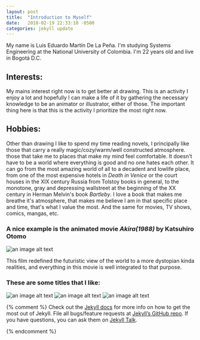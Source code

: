 ```yaml
---
layout: post
title:  "Introduction to Myself"
date:   2018-02-19 22:33:10 -0500
categories: jekyll update
---
```


My name is Luis Eduardo Martín De La Peña. I'm studying Systems Engineering at the National University of Colombia. I'm 22 years old and live in Bogotá D.C.

## Interests: ##

My mains interest right now is to get better at drawing. This is an activity I enjoy a lot and hopefully I can make a life of it by gathering the necessary knowledge to be an animator or illustrator, either of those. The important thing here is that this is the activity I prioritize the most right now.

## Hobbies:

Other than drawing I like to spend my time reading novels, I principally like those that carry a really magic/cozy/warm/well constructed atmosphere. those that take me to places that make my mind feel comfortable. It doesn't have to be a world where everything is good and no one hates each other. It can go from the most amazing world of all to a decadent and lowlife place, from one of the most expensive hotels in _Death in Venice_ or the court houses in the XIX century Russia from Tolstoy books in general, to the monotone, gray and depressing wallstreet at the beginning of the XX century in Herman Melvin's book _Bartleby_. I love a book that makes me breathe it's atmosphere, that makes me believe I am in that specific place and time, that's what I value the most. And the same for movies, TV shows, comics, mangas, etc.

### A nice example is the animated movie _Akira(1988)_ by Katsuhiro Otomo
![an image alt text](http://kurodragon.com/wp-content/uploads/2017/03/neo-tokyo-1024x576.jpeg "hey there")

This film redefined the futuristic view of the world to a more dystopian kinda realities, and everything in this movie is well integrated to that purpose.

### These are some titles that I like:

![an image alt text](https://i0.wp.com/lectorvirtual.com/wp-content/uploads/2013/08/white-nights.png?resize=275%2C370 "hey there")
![an image alt text](http://4.bp.blogspot.com/-RDGE9LNfQ8w/Ui2YxpRr4KI/AAAAAAAAI3M/Ww2bXwTh1X0/s1600/demian.jpg "hey there")
![an image alt text](http://kurodragon.com/wp-content/uploads/2017/03/neo-tokyo-1024x576.jpeg "hey there")


{% comment %}
Check out the [Jekyll docs][jekyll-docs] for more info on how to get the most out of Jekyll. File all bugs/feature requests at [Jekyll’s GitHub repo][jekyll-gh]. If you have questions, you can ask them on [Jekyll Talk][jekyll-talk].

[jekyll-docs]: https://jekyllrb.com/docs/home
[jekyll-gh]:   https://github.com/jekyll/jekyll
[jekyll-talk]: https://talk.jekyllrb.com/

{% endcomment %}
